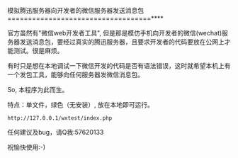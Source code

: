 模拟腾迅服务器向开发者的微信服务器发送消息包
===================================****

官方虽然有"微信web开发者工具", 但是那是模仿手机向开发者的微信(wechat)服务器发送消息包，要经过真实的腾迅服务器，且要求开发者的代码要放在公网上才能测试。很是麻烦。

有时只是想在本地调试一下微信开发的代码是否有语法错误，这时就希望本机上有一个发包工具，能够向任何服务器发微信消息包。

So, 本程序为此而生。

特点：单文件，绿色（无安装）, 放在本地即可运行。

```
http://127.0.0.1/wxtest/index.php
```

任何建议及bug，请Q我:57620133

祝愉快使用:-) 

